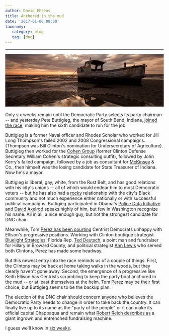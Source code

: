 ```yaml
---
author: David Ehrens
title: Anchored in the mud
date: '2017-01-06 08:00'
taxonomy:
   category: blog
   tag: [dnc]
---
```

---

![](anchored.jpg)

Only six weeks remain until the Democratic Party selects its party chairman -- and yesterday Pete Buttigieg, the mayor of South Bend, Indiana, [joined the race](http://www.cnn.com/2017/01/05/politics/pete-buttigieg-dnc-chair/index.html), making him the sixth candidate to run for the job.

Buttigieg is a former Naval officer and Rhodes Scholar who worked for Jill Long Thompson's failed 2002 and 2008 Congressional campaigns. (Thompson was Bill Clinton's nomination for Undersecretary of Agriculture). Buttigieg then worked for the [Cohen Group](http://www.cohengroup.net/) (former Clinton Defense Secretary William Cohen's strategic consulting outfit), followed by John Kerry's failed campaign, followed by a job as consultant for [McKinsey](http://www.marketwatch.com/story/is-global-consulting-giant-mckinsey-evil-2013-09-25) & Co., then himself was the losing candidate for State Treasurer of Indiana. Now he's a mayor.

Buttigieg is liberal, gay, white, from the Rust Belt, and has good relations with his city's unions -- all of which would endear him to most Democratic voters -- but he has also had a [rocky](http://www.southbendtribune.com/news/elections/buttigieg-loses-some-precincts-on-south-bend-s-west-side/article_2ba9c349-e317-58d1-a298-f86dce6f9452.html) relationship with the city's Black community and not much experience either nationally or with successful political campaigns. Buttigieg participated in Obama's [Police Data Initiative](http://police.southbendin.gov/press-release/buttigieg-south-bend-police-department-announce-participation-white-house-police-data) and [David Axelrod](http://www.nytimes.com/2017/01/05/us/pete-buttigieg-democratic-national-committee-chairman-race.html) speaks highly of him, but few in Washington recognize his name. All in all, a nice enough guy, but not the strongest candidate for DNC chair.

Meanwhile, Tom [Perez has been courting](http://www.timesofisrael.com/jewish-dems-line-up-behind-tom-perez-for-democratic-party-chair/) Centrist Democrats unhappy with Ellison's progressive positions. Working with Clinton boutique strategist [Bluelight Strategies](http://www.buzzfeed.com/rosiegray/new-jewish-progressive-firm-launches-after-split), Florida Rep. [Ted Deutsch](http://www.sun-sentinel.com/news/fl-hillary-clinton-fundraising-20150529-story.html), a point man and fundraiser for Hillary in Broward County, and political strategist [Ann Lewis](http://en.wikipedia.org/wiki/Ann_Lewis) who served both Clintons, Perez has made some headway.

But this newest entry into the race reminds us of a couple of things. First, the Clintons may be back at home taking walks in the woods, but they clearly haven't gone away. Second, the emergence of a progressive like Keith Ellison has Centrists scrambling to keep the party boat anchored in the mud -- or at least themselves at the helm. Tom Perez may be their first choice, but Buttigieg seems to be the backup plan.

The election of the DNC chair should concern anyone who believes the Democratic Party needs to change in order to take back the country. It can finally live up to its name as the "party of the people" or it can make its official capital Chappaqua and remain what [Robert Reich describes as](http://www.theguardian.com/commentisfree/2016/nov/18/democratic-party-dnc-leadership-trump-clinton-sanders) a giant ingrown and entrenched fundraising machine.

I guess we'll know in [six weeks](http://www.vox.com/policy-and-politics/2016/11/23/13703720/dnc-chair-election-rules-members).


